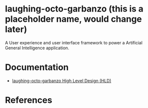 # laughing-octo-garbanzo (this is a placeholder name, would change later)

A User experience and user interface framework to power a Artificial General Intelligence application.

# Documentation

- [laughing-octo-garbanzo High Level Design (HLD)](./documentation/HLD_DESIGN.md)

# References


